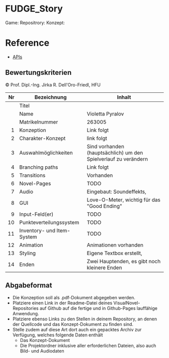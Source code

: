 # FUDGE_Story
Game:
Repositrory: 
Konzept:


# Reference
- [APIs](https://jirkadelloro.github.io/FUDGE_Story/Documentation/Reference/#fudge-story-reference)

## Bewertungskriterien
© Prof. Dipl.-Ing. Jirka R. Dell'Oro-Friedl, HFU  

| Nr | Bezeichnung           | Inhalt |
|---:|-----------------------|------|
|    | Titel                 |   |
|    | Name                  | Violetta Pyralov  |
|    | Matrikelnummer        | 263005  |
|  1 | Konzeption     | Link folgt                                                                                                                          |
|  2 | Charakter-Konzept     | link folgt                                                                                                                                                                                |
|  3 | Auswahlmöglichkeiten | Sind vorhanden (hauptsächlich) um den Spielverlauf zu verändern                                                                                                                                                     |
|  4 | Branching paths      | Link folgt                                                                                                                                                          |
|  5 | Transitions            | Vorhanden                                                                                                                                                      |
|  6 | Novel-Pages            |TODO                                                                                                                                                          |
|  7 |         Audio         | Eingebaut: Soundeffekts,    |
|  8 |         GUI            | Love-O-Meter, wichtig für das "Good Ending"                                                                                                                                                                    |
|  9 | Input-Feld(er)          | TODO                                                                                                                                                                  |
|  10 | Punkteverteilungssystem     | TODO                                                                                                                                                             |
|  11 | Inventory- und Item-System     | TODO                                                                                                                                                                 |
| 12 | Animation     | Animationen vorhanden                                                                                                                                                                 |
| 13 | Styling          | Eigene Textbox erstellt,                                                                                                                                                                                |
| 14 | Enden          | Zwei Hauptenden, es gibt noch kleinere Enden                                                                                                                                                                                |



##  Abgabeformat

* Die Konzeption soll als .pdf-Dokument abgegeben werden.
* Platziere einen Link in der Readme-Datei deines VisualNovel-Repositories auf Github auf die fertige und in Github-Pages lauffähige Anwendung.
* Platziere ebenso Links zu den Stellen in deinem Repository, an denen der Quellcode und das Konzept-Dokument zu finden sind.
* Stelle zudem auf diese Art dort auch ein gepacktes Archiv zur Verfügung, welches folgende Daten enthält
  * Das Konzept-Dokument 
  * Die Projektordner inklusive aller erforderlichen Dateien, also auch Bild- und Audiodaten
